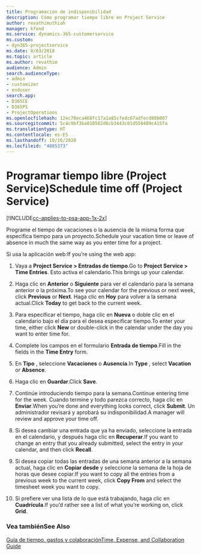 ```yaml
---
title: Programación de indisponibilidad
description: Cómo programar tiempo libre en Project Service
author: revathimuthiah
manager: kfend
ms.service: dynamics-365-customerservice
ms.custom:
- dyn365-projectservice
ms.date: 8/03/2018
ms.topic: article
ms.author: revathim
audience: Admin
search.audienceType:
- admin
- customizer
- enduser
search.app:
- D365CE
- D365PS
- ProjectOperations
ms.openlocfilehash: 12ec70eca468fc17a1a85cfedc67adfecd80b007
ms.sourcegitcommit: 5c4c9bf3ba018562d6cb3443c01d550489c415fa
ms.translationtype: HT
ms.contentlocale: es-ES
ms.lasthandoff: 10/16/2020
ms.locfileid: "4085373"
---
```

# <a name="schedule-time-off-project-service"></a><span data-ttu-id="a7520-103">Programar tiempo libre (Project Service)</span><span class="sxs-lookup"><span data-stu-id="a7520-103">Schedule time off (Project Service)</span></span>

[!INCLUDE[cc-applies-to-psa-app-1x-2x](../includes/cc-applies-to-psa-app-1x-2x.md)]

<span data-ttu-id="a7520-104">Programe el tiempo de vacaciones o la ausencia de la misma forma que especifica tiempo para un proyecto.</span><span class="sxs-lookup"><span data-stu-id="a7520-104">Schedule your vacation time or leave of absence in much the same way as you enter time for a project.</span></span>  
  
 <span data-ttu-id="a7520-105">Si usa la aplicación web:</span><span class="sxs-lookup"><span data-stu-id="a7520-105">If you’re using the web app:</span></span>  
  
1.  <span data-ttu-id="a7520-106">Vaya a **Project Service > Entradas de tiempo**.</span><span class="sxs-lookup"><span data-stu-id="a7520-106">Go to **Project Service > Time Entries**.</span></span> <span data-ttu-id="a7520-107">Esto activa el calendario.</span><span class="sxs-lookup"><span data-stu-id="a7520-107">This brings up your calendar.</span></span>  
  
2.  <span data-ttu-id="a7520-108">Haga clic en **Anterior** o **Siguiente** para ver el calendario para la semana anterior o la próxima.</span><span class="sxs-lookup"><span data-stu-id="a7520-108">To see your calendar for the previous or next week, click **Previous** or **Next**.</span></span> <span data-ttu-id="a7520-109">Haga clic en **Hoy** para volver a la semana actual.</span><span class="sxs-lookup"><span data-stu-id="a7520-109">Click **Today** to get back to the current week.</span></span>  
  
3.  <span data-ttu-id="a7520-110">Para especificar el tiempo, haga clic en **Nueva** o doble clic en el calendario bajo el día para el desea especificar tiempo.</span><span class="sxs-lookup"><span data-stu-id="a7520-110">To enter your time, either click **New** or double-click in the calendar under the day you want to enter time for.</span></span>  
  
4.  <span data-ttu-id="a7520-111">Complete los campos en el formulario **Entrada de tiempo**.</span><span class="sxs-lookup"><span data-stu-id="a7520-111">Fill in the fields in the **Time Entry** form.</span></span>  
  
5.  <span data-ttu-id="a7520-112">En **Tipo** , seleccione **Vacaciones** o **Ausencia**.</span><span class="sxs-lookup"><span data-stu-id="a7520-112">In **Type** , select **Vacation** or **Absence**.</span></span>  
  
6.  <span data-ttu-id="a7520-113">Haga clic en **Guardar**.</span><span class="sxs-lookup"><span data-stu-id="a7520-113">Click **Save**.</span></span>  
  
7.  <span data-ttu-id="a7520-114">Continúe introduciendo tiempo para la semana.</span><span class="sxs-lookup"><span data-stu-id="a7520-114">Continue entering time for the week.</span></span> <span data-ttu-id="a7520-115">Cuando termine y todo parezca correcto, haga clic en **Enviar**.</span><span class="sxs-lookup"><span data-stu-id="a7520-115">When you’re done and everything looks correct, click **Submit**.</span></span> <span data-ttu-id="a7520-116">Un administrador revisará y aprobará su indisponibilidad.</span><span class="sxs-lookup"><span data-stu-id="a7520-116">A manager will review and approve your time off.</span></span>  
  
8.  <span data-ttu-id="a7520-117">Si desea cambiar una entrada que ya ha enviado, seleccione la entrada en el calendario, y después haga clic en **Recuperar**.</span><span class="sxs-lookup"><span data-stu-id="a7520-117">If you want to change an entry that you already submitted, select the entry in your calendar, and then click **Recall**.</span></span>  
  
9. <span data-ttu-id="a7520-118">Si desea copiar todas las entradas de una semana anterior a la semana actual, haga clic en **Copiar desde** y seleccione la semana de la hoja de horas que desee copiar.</span><span class="sxs-lookup"><span data-stu-id="a7520-118">If you want to copy all the entries from a previous week to the current week, click **Copy From** and select the timesheet week you want to copy.</span></span>  
  
10. <span data-ttu-id="a7520-119">Si prefiere ver una lista de lo que está trabajando, haga clic en **Cuadrícula**.</span><span class="sxs-lookup"><span data-stu-id="a7520-119">If you’d rather see a list of what you’re working on, click **Grid**.</span></span>  
  
### <a name="see-also"></a><span data-ttu-id="a7520-120">Vea también</span><span class="sxs-lookup"><span data-stu-id="a7520-120">See Also</span></span>  
 [<span data-ttu-id="a7520-121">Guía de tiempo, gastos y colaboración</span><span class="sxs-lookup"><span data-stu-id="a7520-121">Time, Expense, and Collaboration Guide</span></span>](../psa/time-expense-collaboration-guide.md)

